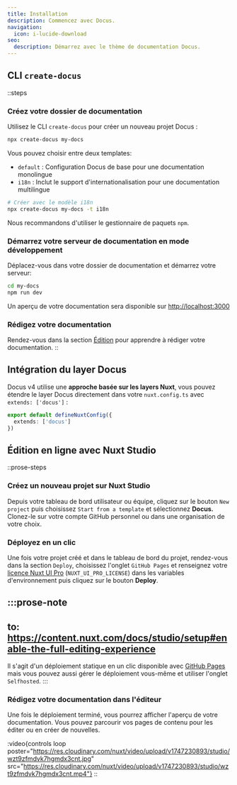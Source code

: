 ```yaml
---
title: Installation
description: Commencez avec Docus.
navigation:
  icon: i-lucide-download
seo:
  description: Démarrez avec le thème de documentation Docus.
---
```


## CLI `create-docus`

::steps
### Créez votre dossier de documentation

Utilisez le CLI `create-docus` pour créer un nouveau projet Docus :

```bash [Terminal]
npx create-docus my-docs
```

Vous pouvez choisir entre deux templates:

- `default` : Configuration Docus de base pour une documentation monolingue
- `i18n` : Inclut le support d'internationalisation pour une documentation multilingue

```bash [Terminal]
# Créer avec le modèle i18n
npx create-docus my-docs -t i18n
```

Nous recommandons d'utiliser le gestionnaire de paquets `npm`.

### Démarrez votre serveur de documentation en mode développement

Déplacez-vous dans votre dossier de documentation et démarrez votre serveur:

```bash [Terminal]
cd my-docs
npm run dev
```

Un aperçu de votre documentation sera disponible sur <http://localhost:3000>

### Rédigez votre documentation

Rendez-vous dans la section [Édition](/fr/concepts/edition) pour apprendre à rédiger votre documentation.
::

## Intégration du layer Docus

Docus v4 utilise une **approche basée sur les layers Nuxt**, vous pouvez étendre le layer Docus directement dans votre `nuxt.config.ts` avec `extends: ['docus']` :

```ts [nuxt.config.ts]
export default defineNuxtConfig({
  extends: ['docus']
})
```

## Édition en ligne avec Nuxt Studio

::prose-steps
### Créez un nouveau projet sur Nuxt Studio

Depuis votre tableau de bord utilisateur ou équipe, cliquez sur le bouton `New project` puis choisissez `Start from a template` et sélectionnez **Docus.** Clonez-le sur votre compte GitHub personnel ou dans une organisation de votre choix.

### Déployez en un clic

Une fois votre projet créé et dans le tableau de bord du projet, rendez-vous dans la section `Deploy`, choisissez l'onglet `GitHub Pages` et renseignez votre [licence Nuxt UI Pro](https://ui.nuxt.com/pro/pricing) (`NUXT_UI_PRO_LICENSE`) dans les variables d'environnement puis cliquez sur le bouton **Deploy**.

  :::prose-note
  ---
  to: https://content.nuxt.com/docs/studio/setup#enable-the-full-editing-experience
  ---
  Il s'agit d'un déploiement statique en un clic disponible avec [GitHub Pages](https://docs.github.com/en/pages/getting-started-with-github-pages/creating-a-github-pages-site) mais vous pouvez aussi gérer le déploiement vous-même et utiliser l'onglet `Selfhosted`.
  :::

### Rédigez votre documentation dans l'éditeur

Une fois le déploiement terminé, vous pourrez afficher l'aperçu de votre documentation. Vous pouvez parcourir vos pages de contenu pour les éditer ou en créer de nouvelles.

:video{controls loop poster="https://res.cloudinary.com/nuxt/video/upload/v1747230893/studio/wzt9zfmdvk7hgmdx3cnt.jpg" src="https://res.cloudinary.com/nuxt/video/upload/v1747230893/studio/wzt9zfmdvk7hgmdx3cnt.mp4"}
::
